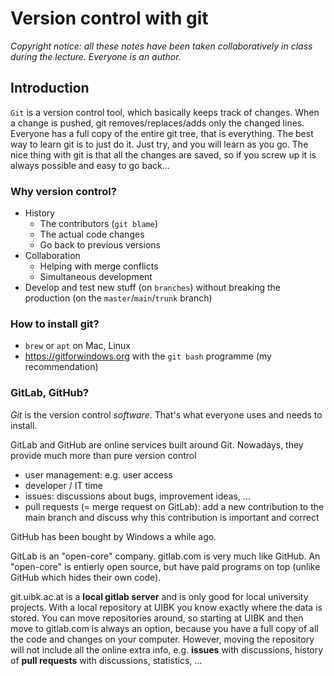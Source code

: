 # Version control with git

*Copyright notice: all these notes have been taken collaboratively in class during the lecture. Everyone is an author.*

## Introduction


`Git` is a version control tool, which basically keeps track of changes. When a change is pushed, git removes/replaces/adds only the changed lines. Everyone has a full copy of the entire git tree, that is everything. The best way to learn git is to just do it. Just try, and you will learn as you go. The nice thing with git is that all the changes are saved, so if you screw up it is always possible and easy to go back...

### Why version control?

 - History
   - The contributors (`git blame`)
   - The actual code changes
   - Go back to previous versions
 - Collaboration
     - Helping with merge conflicts
     - Simultaneous development
 - Develop and test new stuff (on `branches`) without breaking the production (on the `master`/`main`/`trunk` branch)

### How to install git?

- `brew` or `apt` on Mac, Linux
- https://gitforwindows.org with the `git bash` programme (my recommendation)


### GitLab, GitHub?

*Git* is the version control *software*. That's what everyone uses and needs to install. 

GitLab and GitHub are online services built around Git. Nowadays, they provide much more than pure version control
- user management: e.g. user access
- developer / IT time
- issues: discussions about bugs, improvement ideas, ...
- pull requests (= merge request on GitLab): add  a new contribution to the main branch and discuss why this contribution is important and correct

GitHub has been bought by Windows a while ago.

GitLab is an "open-core" company. gitlab.com is very much like GitHub. An "open-core" is entierly open source, but have paid programs on top (unlike GitHub which hides their own code).

git.uibk.ac.at is a **local gitlab server** and is only good for local university projects. With a local repository at UIBK you know exactly where the data is stored. You can move repositories around, so starting at UIBK and then move to gitlab.com is always an option, because you have a full copy of all the code and changes on your computer. However, moving the repository will not include all the online extra info, e.g. **issues** with discussions, history of **pull requests** with discussions, statistics, ...

